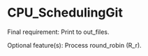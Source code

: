 # CPU_SchedulingGit


Final requirement:
Print to out_files.


Optional feature(s):
Process round_robin (R_r).
